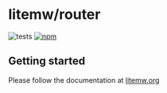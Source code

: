 # litemw/router 

![tests](https://github.com/litemw/router/actions/workflows/tests.yml/badge.svg)
[![npm](https://img.shields.io/npm/v/@litemw/router.svg)](https://npmjs.com/package/@litemw/router)


## Getting started  
Please follow the documentation at
[litemw.org](https://litemw.org)
